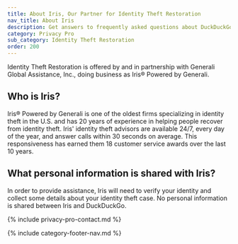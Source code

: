 ```yaml
---
title: About Iris, Our Partner for Identity Theft Restoration
nav_title: About Iris
description: Get answers to frequently asked questions about DuckDuckGo Identity Theft Restoration, which helps you restore your identity if it is stolen.
category: Privacy Pro
sub_category: Identity Theft Restoration
order: 200
---
```


Identity Theft Restoration is offered by and in partnership with Generali Global Assistance, Inc., doing business as Iris® Powered by Generali.

## Who is Iris?

Iris® Powered by Generali is one of the oldest firms specializing in identity theft in the U.S. and has 20 years of experience in helping people recover from identity theft. Iris' identity theft advisors are available 24/7, every day of the year, and answer calls within 30 seconds on average. This responsiveness has earned them 18 customer service awards over the last 10 years.

## What personal information is shared with Iris?

In order to provide assistance, Iris will need to verify your identity and collect some details about your identity theft case. No personal information is shared between Iris and DuckDuckGo.

{% include privacy-pro-contact.md %}

{% include category-footer-nav.md %}
